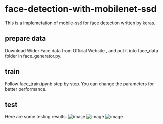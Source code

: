 # face-detection-with-mobilenet-ssd
This is a implemetation of mobile-ssd for face detection written by keras.

## prepare data
Download Wider Face data from Official Website , and put it into face_data folder in face_generator.py.

## train
Follow face_train.ipynb step by step. You can change the parameters for better performance.

## test
Here are some testing results.
![image](https://github.com/bruceyang2012/face-detection-with-mobilenet-ssd/raw/master/output_test/0_Parade_marchingband_1_746.jpg)
![image](https://github.com/bruceyang2012/face-detection-with-mobilenet-ssd/raw/master/output_test/10_People_Marching_People_Marching_10_People_Marching_People_Marching_10_848.jpg)
![image](https://github.com/bruceyang2012/face-detection-with-mobilenet-ssd/raw/master/output_test/12_Group_Group_12_Group_Group_12_28.jpg)

